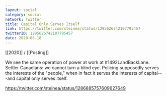 ```yaml
---
layout: social
category: social
network: Twitter
title: Capital Only Serves Itself
link: https://twitter.com/steinea/status/1295626742107795457
twitterID: 1295626742107795457
date: 2020-08-18
---
```


[[2020]] / [[Posting]]

We see the same operation of power at work at #1492LandBackLane. Settler Canadians: we cannot turn a blind eye. Policing supposedly serves the interests of the "people," when in fact it serves the interests of capital---and capital only serves itself.

<https://twitter.com/steinea/status/1286885757609627649>
